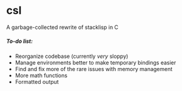 # csl
A garbage-collected rewrite of stacklisp in C

##### To-do list:
* Reorganize codebase (currently *very* sloppy)
* Manage environments better to make temporary bindings easier
* Find and fix more of the rare issues with memory management
* More math functions
* Formatted output
